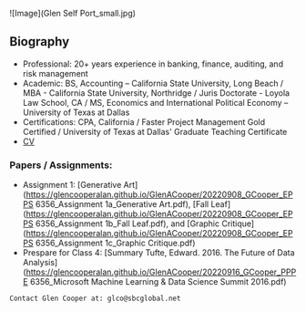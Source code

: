 ![Image](Glen Self Port_small.jpg)
## Biography

- Professional: 20+ years experience in banking, finance, auditing, and risk management
- Academic: BS, Accounting – California State University, Long Beach / MBA - California State University, Northridge / Juris Doctorate - Loyola Law School, CA / MS, Economics and International Political Economy – University of Texas at Dallas
- Certifications: CPA, California / Faster Project Management Gold Certified / University of Texas at Dallas' Graduate Teaching Certificate
- [CV](https://github.com/GlenCooperAlan/GlenACooper/blob/e218e77a99cfa9d2a367705ac7954878c9557bb9/GlenCooper_Resume_GetHub.pdf)



### Papers / Assignments:
- Assignment 1: [Generative Art](https://glencooperalan.github.io/GlenACooper/20220908_GCooper_EPPS 6356_Assignment 1a_Generative Art.pdf), [Fall Leaf](https://glencooperalan.github.io/GlenACooper/20220908_GCooper_EPPS 6356_Assignment 1b_Fall Leaf.pdf), and [Graphic Critique](https://glencooperalan.github.io/GlenACooper/20220908_GCooper_EPPS 6356_Assignment 1c_Graphic Critique.pdf)
- Prespare for Class 4: [Summary Tufte, Edward. 2016. The Future of Data Analysis] (https://glencooperalan.github.io/GlenACooper/20220916_GCooper_PPPE 6356_Microsoft Machine Learning & Data Science Summit 2016.pdf)

 






```
Contact Glen Cooper at: glco@sbcglobal.net
```
